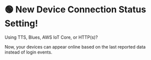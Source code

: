 # 🟢 New Device Connection Status Setting!

Using TTS, Blues, AWS IoT Core, or HTTP(s)?

Now, your devices can appear online based on the last reported data instead of login events.
